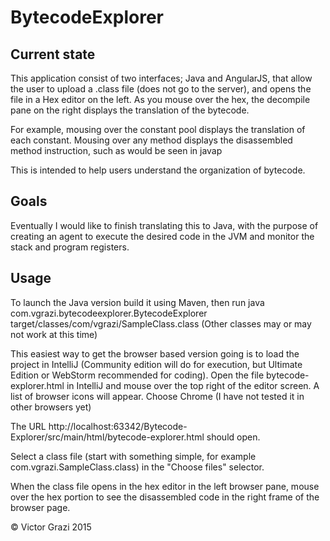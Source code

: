 # BytecodeExplorer
## Current state
This application consist of two interfaces; Java and AngularJS, that allow the user to upload a .class file (does not go to the server), and opens the file in a 
Hex editor on the left. As you mouse over the hex, the decompile pane on the right displays the translation of the bytecode.

For example, mousing over the constant pool displays the translation of each constant. Mousing over any method displays the disassembled
method instruction, such as would be seen in javap

This is intended to help users understand the organization of bytecode.

## Goals
Eventually I would like to finish translating this to Java, with the purpose of creating an agent to execute the desired code in the JVM and
monitor the stack and program registers. 

## Usage
To launch the Java version build it using Maven, then run java com.vgrazi.bytecodeexplorer.BytecodeExplorer target/classes/com/vgrazi/SampleClass.class
(Other classes may or may not work at this time)


This easiest way to get the browser based version going is to load the project in IntelliJ (Community edition will do for execution, but Ultimate Edition or 
WebStorm recommended for coding). Open the file bytecode-explorer.html in IntelliJ
and mouse over the top right of the editor screen. A list of browser icons will appear. Choose Chrome (I have not tested it in other browsers yet)

The URL http://localhost:63342/Bytecode-Explorer/src/main/html/bytecode-explorer.html should open.

Select a class file (start with something simple, for example com.vgrazi.SampleClass.class) in the "Choose files" selector.

When the class file opens in the hex editor in the left browser pane, mouse over the hex portion to see the disassembled code in the right frame of the browser page.

&copy; Victor Grazi 2015
